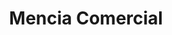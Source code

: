 ---
title: "Mencia Comercial"
url: /santiago-de-los-caballeros/mencia-comercial/
shop: neumáticos
---